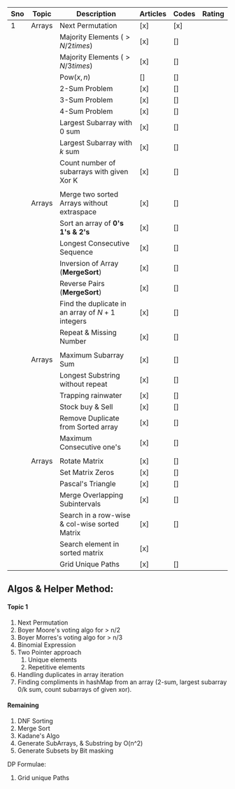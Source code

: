 
| Sno | Topic  | Description                                      | Articles | Codes | Rating |
| --- | ------ | ------------------------------------------------ | -------- | ----- | ------ |
| 1   | Arrays | Next Permutation                                 | [x]      | [x]   |        |
|     |        | Majority Elements $(>N/2 times)$                 | [x]      | []    |        |
|     |        | Majority Elements $(> N/3 times)$                | [x]      | []    |        |
|     |        | Pow$(x,n)$                                       | []       | []    |        |
|     |        | 2-Sum Problem                                    | [x]      | []    |        |
|     |        | 3-Sum Problem                                    | [x]      | []    |        |
|     |        | 4-Sum Problem                                    | [x]      | []    |        |
|     |        | Largest Subarray with $0$ sum                    | [x]      | []    |        |
|     |        | Largest Subarray with $k$ sum                    | [x]      | []    |        |
|     |        | Count number of subarrays with given Xor K       | [x]      | []    |        |
|     |        |                                                  |          |       |        |
|     | Arrays | Merge two sorted Arrays without extraspace       | [x]      | []    |        |
|     |        | Sort an array of **0's 1's & 2's**               | [x]      | []    |        |
|     |        | Longest Consecutive Sequence                     | [x]      | []    |        |
|     |        | Inversion of Array (**MergeSort**)               | [x]      | []    |        |
|     |        | Reverse Pairs (**MergeSort**)                    | [x]      | []    |        |
|     |        | Find the duplicate in an array of $N+1$ integers | [x]      | []    |        |
|     |        | Repeat & Missing Number                          | [x]      | []    |        |
|     |        |                                                  |          |       |        |
|     | Arrays | Maximum Subarray Sum                             | [x]      | []    |        |
|     |        | Longest Substring without repeat                 | [x]      | []    |        |
|     |        | Trapping rainwater                               | [x]      | []    |        |
|     |        | Stock buy & Sell                                 | [x]      | []    |        |
|     |        | Remove Duplicate from Sorted array               | [x]      | []    |        |
|     |        | Maximum Consecutive one's                        | [x]      | []    |        |
|     |        |                                                  |          |       |        |
|     | Arrays | Rotate Matrix                                    | [x]      | []    |        |
|     |        | Set Matrix Zeros                                 | [x]      | []    |        |
|     |        | Pascal's Triangle                                | [x]      | []    |        |
|     |        | Merge Overlapping Subintervals                   | [x]      | []    |        |
|     |        | Search in a row-wise & col-wise sorted Matrix    | [x]      | []    |        |
|     |        | Search element in sorted matrix                  | [x]      |       |        |
|     |        | Grid Unique Paths                                | [x]      | []    |        |

## Algos & Helper Method:
#### Topic 1
1. Next Permutation
2. Boyer Moore's voting algo for > n/2
3. Boyer Morres's voting algo for > n/3
4. Binomial Expression
5. Two Pointer approach 
	1. Unique elements
	2. Repetitive elements
6. Handling duplicates in array iteration
7. Finding compliments in hashMap from an array (2-sum, largest subarray 0/k sum, count subarrays of given xor).

#### Remaining
1. DNF Sorting
2. Merge Sort
3. Kadane's Algo
4. Generate SubArrays, & Substring by O(n^2)
5. Generate Subsets by Bit masking

DP Formulae:
1. Grid unique Paths
